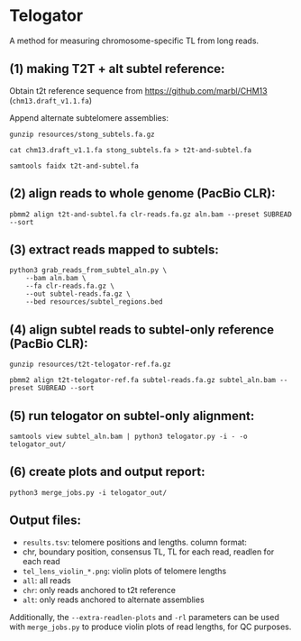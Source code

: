 # Telogator
A method for measuring chromosome-specific TL from long reads.

## (1) making T2T + alt subtel reference:

Obtain t2t reference sequence from https://github.com/marbl/CHM13 (`chm13.draft_v1.1.fa`)

Append alternate subtelomere assemblies:

`gunzip resources/stong_subtels.fa.gz`  

`cat chm13.draft_v1.1.fa stong_subtels.fa > t2t-and-subtel.fa`  

`samtools faidx t2t-and-subtel.fa`  

## (2) align reads to whole genome (PacBio CLR):

`pbmm2 align t2t-and-subtel.fa clr-reads.fa.gz aln.bam --preset SUBREAD --sort`  

## (3) extract reads mapped to subtels:

`python3 grab_reads_from_subtel_aln.py \ `  
`    --bam aln.bam \ `  
`    --fa clr-reads.fa.gz \ `  
`    --out subtel-reads.fa.gz \ `  
`    --bed resources/subtel_regions.bed `  

## (4) align subtel reads to subtel-only reference (PacBio CLR):

`gunzip resources/t2t-telogator-ref.fa.gz`  

`pbmm2 align t2t-telogator-ref.fa subtel-reads.fa.gz subtel_aln.bam --preset SUBREAD --sort`  

## (5) run telogator on subtel-only alignment:

`samtools view subtel_aln.bam | python3 telogator.py -i - -o telogator_out/`  

## (6) create plots and output report:

`python3 merge_jobs.py -i telogator_out/`  

## Output files:

* `results.tsv`: telomere positions and lengths. column format:  
 * chr, boundary position, consensus TL, TL for each read, readlen for each read
* `tel_lens_violin_*.png`: violin plots of telomere lengths  
 * `all`: all reads
 * `chr`: only reads anchored to t2t reference
 * `alt`: only reads anchored to alternate assemblies

Additionally, the `--extra-readlen-plots` and `-rl` parameters can be used with `merge_jobs.py` to produce violin plots of read lengths, for QC purposes.
